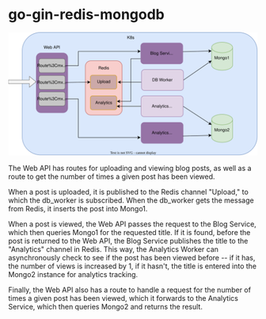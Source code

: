 # go-gin-redis-mongodb

![Diagram](https://raw.githubusercontent.com/jeff-vincent/go-gin-redis-mongodb/dev/images/Untitled%20Diagram-32.drawio.svg)

The Web API has routes for uploading and viewing blog posts, as well as a route to get the number of times a given post has been viewed. 

When a post is uploaded, it is published to the Redis channel "Upload," to which the db_worker is subscribed. When the db_worker gets the message from Redis, it inserts the post into Mongo1. 

When a post is viewed, the Web API passes the request to the Blog Service, which then queries Mongo1 for the requested title. If it is found, before the post is returned to the Web API, the Blog Service publishes the title to the "Analytics" channel in Redis. This way, the Analytics Worker can asynchronously check to see if the post has been viewed before -- if it has, the number of views is increased by 1, if it hasn't, the title is entered into the Mongo2 instance for analytics tracking. 

Finally, the Web API also has a route to handle a request for the number of times a given post has been viewed, which it forwards to the Analytics Service, which then queries Mongo2 and returns the result. 
